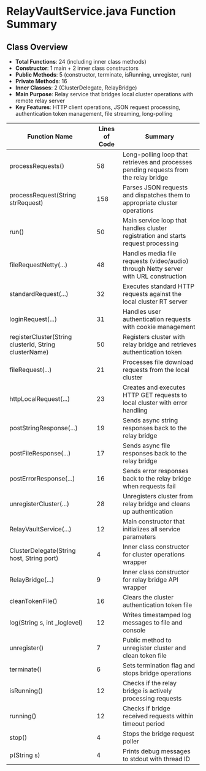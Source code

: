 # RelayVaultService.java Function Summary

## Class Overview

- __Total Functions__: 24 (including inner class methods)
- __Constructor__: 1 main + 2 inner class constructors
- __Public Methods__: 5 (constructor, terminate, isRunning, unregister, run)
- __Private Methods__: 16
- __Inner Classes__: 2 (ClusterDelegate, RelayBridge)
- __Main Purpose__: Relay service that bridges local cluster operations with remote relay server
- __Key Features__: HTTP client operations, JSON request processing, authentication token management, file streaming, long-polling

| Function Name | Lines of Code | Summary |
|---------------|---------------|---------|
| processRequests() | 58 | Long-polling loop that retrieves and processes pending requests from the relay bridge |
| processRequest(String strRequest) | 158 | Parses JSON requests and dispatches them to appropriate cluster operations |
| run() | 50 | Main service loop that handles cluster registration and starts request processing |
| fileRequestNetty(...) | 48 | Handles media file requests (video/audio) through Netty server with URL construction |
| standardRequest(...) | 32 | Executes standard HTTP requests against the local cluster RT server |
| loginRequest(...) | 31 | Handles user authentication requests with cookie management |
| registerCluster(String clusterId, String clusterName) | 50 | Registers cluster with relay bridge and retrieves authentication token |
| fileRequest(...) | 21 | Processes file download requests from the local cluster |
| httpLocalRequest(...) | 23 | Creates and executes HTTP GET requests to local cluster with error handling |
| postStringResponse(...) | 19 | Sends async string responses back to the relay bridge |
| postFileResponse(...) | 17 | Sends async file responses back to the relay bridge |
| postErrorResponse(...) | 16 | Sends error responses back to the relay bridge when requests fail |
| unregisterCluster(...) | 28 | Unregisters cluster from relay bridge and cleans up authentication |
| RelayVaultService(...) | 12 | Main constructor that initializes all service parameters |
| ClusterDelegate(String host, String port) | 4 | Inner class constructor for cluster operations wrapper |
| RelayBridge(...) | 9 | Inner class constructor for relay bridge API wrapper |
| cleanTokenFile() | 16 | Clears the cluster authentication token file |
| log(String s, int _loglevel) | 12 | Writes timestamped log messages to file and console |
| unregister() | 7 | Public method to unregister cluster and clean token file |
| terminate() | 6 | Sets termination flag and stops bridge operations |
| isRunning() | 12 | Checks if the relay bridge is actively processing requests |
| running() | 12 | Checks if bridge received requests within timeout period |
| stop() | 4 | Stops the bridge request poller |
| p(String s) | 4 | Prints debug messages to stdout with thread ID |